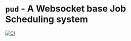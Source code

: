 # `pud` - A Websocket base Job Scheduling system

[![CI](https://github.com/rustyhorde/pud/actions/workflows/main.yml/badge.svg)](https://github.com/rustyhorde/pud/actions/workflows/main.yml)